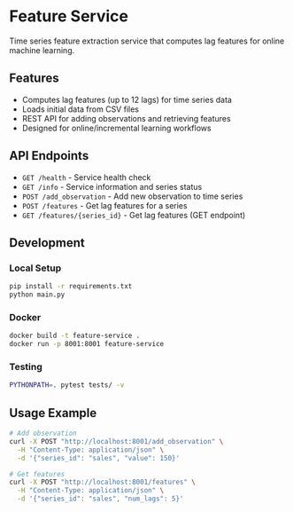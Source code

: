 # Feature Service

Time series feature extraction service that computes lag features for online machine learning.

## Features

- Computes lag features (up to 12 lags) for time series data
- Loads initial data from CSV files
- REST API for adding observations and retrieving features
- Designed for online/incremental learning workflows

## API Endpoints

- `GET /health` - Service health check
- `GET /info` - Service information and series status
- `POST /add_observation` - Add new observation to time series
- `POST /features` - Get lag features for a series
- `GET /features/{series_id}` - Get lag features (GET endpoint)

## Development

### Local Setup

```bash
pip install -r requirements.txt
python main.py
```

### Docker

```bash
docker build -t feature-service .
docker run -p 8001:8001 feature-service
```

### Testing

```bash
PYTHONPATH=. pytest tests/ -v
```

## Usage Example

```bash
# Add observation
curl -X POST "http://localhost:8001/add_observation" \
  -H "Content-Type: application/json" \
  -d '{"series_id": "sales", "value": 150}'

# Get features
curl -X POST "http://localhost:8001/features" \
  -H "Content-Type: application/json" \
  -d '{"series_id": "sales", "num_lags": 5}'
```